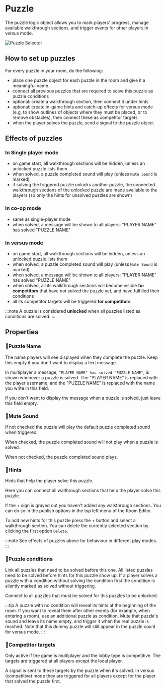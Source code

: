 # Puzzle

The puzzle logic object allows you to mark players' progress, manage available walkthrough sections, and trigger events for other players in versus mode.

![Puzzle Selector](./img/Puzzle-Selector.png)

## How to set up puzzles

For every puzzle in your room, do the following:
- place one puzzle object for each puzzle in the room and give it a meaningful name
- connect all previous puzzles that are required to solve this puzzle as puzzle conditions
- optional: create a walkthrough section, then connect it under hints
- optional: create in-game hints and catch-up effects for versus mode (e.g. to show outlines of objects where they must be placed, or to remove obstacles), then connect these as competitor targets
- when the player solves the puzzle, send a signal to the puzzle object

## Effects of puzzles
### In Single player mode

- on game start, all walkthrough sections will be hidden, unless an unlocked puzzle lists them
- when solved, a puzzle completed sound will play (unless `Mute Sound` is marked)
- if solving the triggered puzzle unlocks another puzzle, the connected walkthrough sections of the unlocked puzzle are made available to the players (so only the hints for unsolved puzzles are shown)

### In co-op mode
- same as single-player mode
- when solved, a message will be shown to all players: "PLAYER NAME" has solved "PUZZLE NAME"

### In versus mode
- on game start, all walkthrough sections will be hidden, unless an unlocked puzzle lists them
- when solved, a puzzle completed sound will play (unless `Mute Sound` is marked)
- when solved, a message will be shown to all players: "PLAYER NAME" has solved "PUZZLE NAME"
- when solved, all its walkthrough sections will become visible **for competitors** that have not solved the puzzle yet, and have fulfilled their conditions
- all its competitor targets will be triggered **for competitors**

:::note
A puzzle is considered <b>unlocked</b> when all puzzles listed as conditions are solved.
:::

## Properties

### :small_orange_diamond:Puzzle Name

<div className="highlight-div">
The name players will see displayed when they complete the puzzle. Keep this empty if you don't want to display a text message.
</div>

In multiplayer a message, `"PLAYER NAME" has solved "PUZZLE NAME"`, is shown whenever a puzzle is solved. The "PLAYER NAME" is replaced with the player username, and the "PUZZLE NAME" is replaced with the name you write in this field.

If you don't want to display the message when a puzzle is solved, just leave this field empty.

### :small_orange_diamond:Mute Sound

<div className="highlight-div">
If not checked the puzzle will play the default puzzle completed sound when triggered.
</div>

When checked, the puzzle completed sound will not play when a puzzle is solved.

When not checked, the puzzle completed sound plays.

### :small_orange_diamond:Hints

<div className="highlight-div">
Hints that help the player solve this puzzle.
</div>

Here you can connect all walthrough sections that help the player solve this puzzle. 

If the + sign is grayed out you haven't added any walkthrough sections. You can do so in the publish options in the top left menu of the Room Editor.

To add new hints for this puzzle press the + button and select a walkthrough section. You can delete the currently selected section by clicking the first option `Delete`.

:::note
See effects of puzzles above for behaviour in different play modes.
:::


### :small_orange_diamond:Puzzle conditions

<div className="highlight-div">
Link all puzzles that need to be solved before this one. All listed puzzles need to be solved before hints for this puzzle show up. If a player solves a puzzle with a condition without solving the condition first the condition is silently marked as solved without triggering.
</div>

Connect to all puzzles that must be solved for this puzzles to be unlocked.

:::tip
A puzzle with no condition will reveal its hints at the beginning of the room. If you want to reveal them after other events (for example, when entering a room), use an additional puzzle as condition. Mute that puzzle's sound and leave its name empty, and trigger it when the real puzzle is reached.
Note that this dummy puzzle will still appear in the puzzle count for versus mode.
:::

### :small_orange_diamond:Competitor targets

<div className="highlight-div">
Only active if the game is multiplayer and the lobby type is competitive. The targets are triggered at all players except the local player.
</div>

A signal is sent to these targets by the puzzle when it's solved. In versus (competitive) mode they are triggered for all players except for the player that solved the puzzle first.
